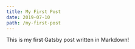 ```yaml
---
title: My First Post
date: 2019-07-10
path: /my-first-post
---
```


This is my first Gatsby post written in Markdown!